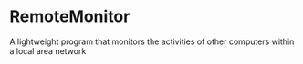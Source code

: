 # RemoteMonitor
A lightweight program that monitors the activities of other computers within a local area network
